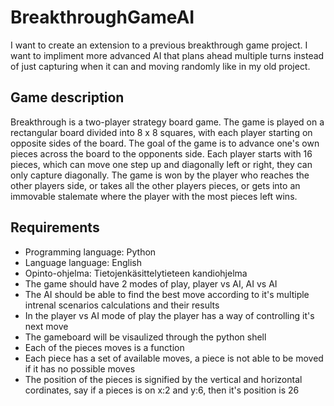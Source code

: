 # BreakthroughGameAI
I want to create an extension to a previous breakthrough game project. I want to impliment more advanced AI that plans ahead multiple turns instead of just capturing when it can and moving randomly like in my old project. 
## Game description
Breakthrough is a two-player strategy board game. The game is played on a rectangular board divided into 8 x 8 squares, with each player starting on opposite sides of the board. The goal of the game is to advance one's own pieces across the board to the opponents side. Each player starts with 16 pieces, which can move one step up and diagonally left or right, they can only capture diagonally. The game is won by the player who reaches the other players side, or takes all the other players pieces, or gets into an immovable stalemate where the player with the most pieces left wins.
## Requirements 
- Programming language: Python
- Language language: English
- Opinto-ohjelma: Tietojenkäsittelytieteen kandiohjelma
- The game should have 2 modes of play, player vs AI, AI vs AI
- The AI should be able to find the best move according to it's multiple intrenal scenarios calculations and their results
- In the player vs AI mode of play the player has a way of controlling it's next move
- The gameboard will be visaulized through the python shell
- Each of the pieces moves is a function
- Each piece has a set of available moves, a piece is not able to be moved if it has no possible moves
- The position of the pieces is signified by the vertical and horizontal cordinates, say if a pieces is on x:2 and y:6, then it's position is 26
